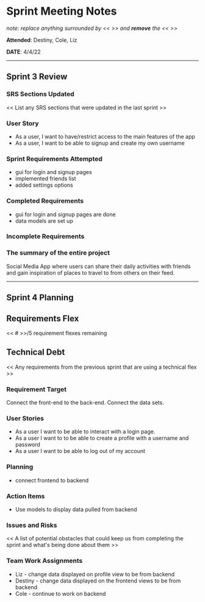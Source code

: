# Sprint Meeting Notes

*note: replace anything surrounded by << >> and **remove** the << >>*

**Attended**: Destiny, Cole, Liz

**DATE**: 4/4/22

***

## Sprint 3 Review

### SRS Sections Updated

<< List any SRS sections that were updated in the last sprint >>

### User Story

- As a user, I want to have/restrict access to the main features of the app
- As a user, I want to be able to signup and create my own username

### Sprint Requirements Attempted

- gui for login and signup pages
- implemented friends list
- added settings options

### Completed Requirements

- gui for login and signup pages are done
- data models are set up

### Incomplete Requirements


### The summary of the entire project

Social Media App where users can share their daily activities with friends and gain inspiration of places to travel to from others on their feed.

***

## Sprint 4 Planning

## Requirements Flex

<< # >>/5 requirement flexes remaining

## Technical Debt

<< Any requirements from the previous sprint that are using a technical flex >>

### Requirement Target

Connect the front-end to the back-end. Connect the data sets.

### User Stories

 - As a user I want to be able to interact with a login page.
 - As a user I want to to be able to create a profile with a username and password
 - As a user I want to be able to log out of my account

### Planning

- connect frontend to backend

### Action Items

- Use models to display data pulled from backend

### Issues and Risks

<< A list of potential obstacles that could keep us from completing the sprint and what's being done about them >>

### Team Work Assignments

- Liz  - change data displayed on profile view to be from backend
- Destiny - change data displayed on the frontend views to be from backend
- Cole - continue to work on backend
